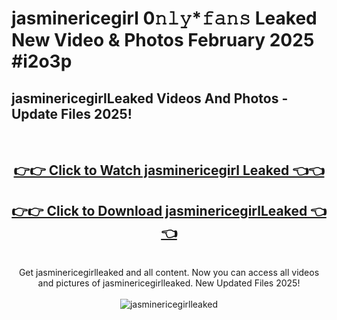 # jasminericegirl 0𝚗𝚕𝚢*𝚏𝚊𝚗𝚜 Leaked New Video & Photos February 2025 #i2o3p

<h2>jasminericegirlLeaked Videos And Photos - Update Files 2025!</h2>
<br>
<div align="center">
<h2><a href="https://mediaupload.pro?title=jasminericegirl&ref=11F" rel="nofollow">👉👉 Click to Watch jasminericegirl Leaked 👈👈</a></h2>
<h2><a href="https://mediaupload.pro?title=jasminericegirl&ref=11F" rel="nofollow">👉👉 Click to Download jasminericegirlLeaked 👈👈</a></h2>
<br>
Get jasminericegirlleaked and all content. Now you can access all videos and pictures of jasminericegirlleaked. New Updated Files 2025!
<br>
<br>
<a href="https://mediaupload.pro?title=jasminericegirl&ref=11F" rel="nofollow" data-target="animated-image.originalLink"><img src="https://i.ibb.co/Gkj2r4b/banner.png" alt="jasminericegirlleaked" style="max-width: 100%; display: inline-block;" data-target="animated-image.originalImage"></a>
</div>
<br>

